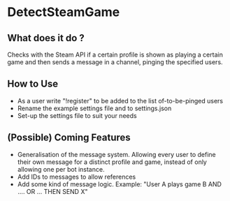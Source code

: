 # DetectSteamGame
## What does it do ?
Checks with the Steam API if a certain profile is shown as playing a certain game and then sends a message in a channel, pinging the specified users.
## How to Use
* As a user write "!register" to be added to the list of-to-be-pinged users
* Rename the example settings file and to settings.json
* Set-up the settings file to suit your needs
##  (Possible) Coming Features
* Generalisation of the message system. Allowing every user to define their own message for a distinct profile and game, instead of only allowing one per bot instance.
* Add IDs to messages to allow references
*  Add some kind of message logic. Example: "User A plays game B AND .... OR ... THEN SEND X"
